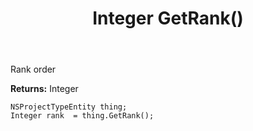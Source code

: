﻿---
uid: crmscript_ref_NSProjectTypeEntity_GetRank
title: Integer GetRank()
intellisense: NSProjectTypeEntity.GetRank
keywords: NSProjectTypeEntity, GetRank
so.topic: reference
---

Rank order

**Returns:** Integer


```crmscript
NSProjectTypeEntity thing;
Integer rank  = thing.GetRank();
```


